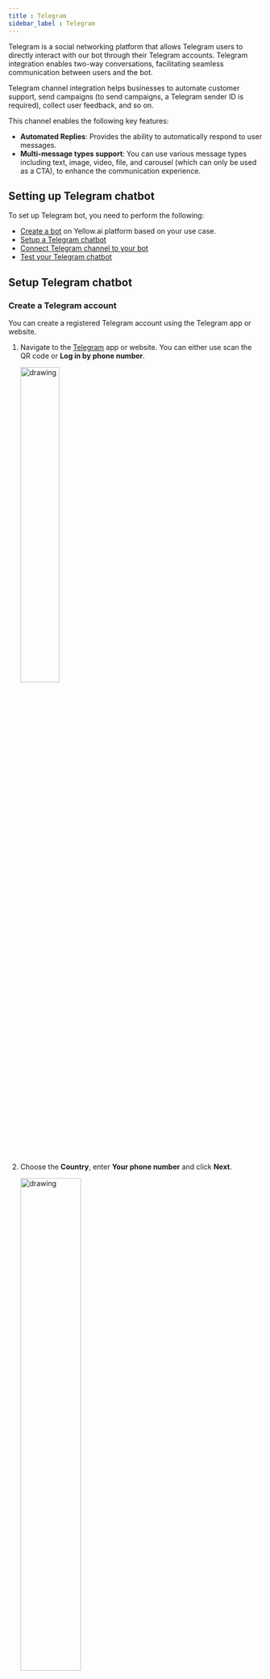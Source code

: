 ```yaml
---
title : Telegram
sidebar_label : Telegram
---
```


Telegram is a social networking platform that allows Telegram users to directly interact with our bot through their Telegram accounts. Telegram integration enables two-way conversations, facilitating seamless communication between users and the bot.

Telegram channel integration helps businesses to automate customer support, send campaigns (to send campaigns, a Telegram sender ID is required), collect user feedback, and so on.

This channel enables the following key features: 

* **Automated Replies**: Provides the ability to automatically respond to user messages.
* **Multi-message types support**: You can use various message types including text, image, video, file, and carousel (which can only be used as a CTA), to enhance the communication experience.

## Setting up Telegram chatbot

To set up Telegram bot, you need to perform the following:

* [Create a bot](https://docs.yellow.ai/docs/platform_concepts/Getting%20Started/account-setup#create-your-first-bot) on Yellow.ai platform based on your use case.
* [Setup a Telegram chatbot](#setup-telegram-chatbot)
* [Connect Telegram channel to your bot](#connect-telegram-channel-to-your-bot)
* [Test your Telegram chatbot](#test-telegram-chatbot)

## Setup Telegram chatbot

### Create a Telegram account

You can create a registered Telegram account using the Telegram app or website.

1. Navigate to the [Telegram](https://web.telegram.org/z/) app or website. You can either use scan the QR code or **Log in by phone number**.

   <img src="https://i.imgur.com/dAz6SkH.png" alt="drawing" width="40%"/>
   
2. Choose the **Country**, enter **Your phone number** and click **Next**.  

   <img src="https://i.imgur.com/1TYIjxQ.png" alt="drawing" width="50%"/>

3. Enter the verification code that is sent to your device.
 
   <img src="https://i.imgur.com/2FNgsun.png" alt="drawing" width="40%"/>

* This will create your Telegram account and you should be able to see the following screen.

    ![](https://i.imgur.com/YLICsC3.jpg)


### Setup your Telegram bot using BotFather 

1. Navigate to your Telegram account and search for `@BotFather` (Verified Telegram chatbots are marked with a blue check).

    ![](https://i.imgur.com/dolRkkT.jpg)
    
* You will receive a list of commands that can be used to manage bots.  

   ![](https://i.imgur.com/fV2nvP7.jpg)
   
2. Enter the command **/newbot** in the input bar and click send button. 

    ![](https://i.imgur.com/mlzmqwb.jpg) 

3. Provide a username for the bot with suffix `bot`. For example, stagingbot, demoBot, and so on. 

     <img src="https://i.imgur.com/N48DsIO.jpg" alt="drawing" width="80%"/>

* It will respond with a congratulations message, indicating that your bot has been created. Along with that, an access token is generated. Copy that access token, paste it on the bot’s Telegram channel integration page, and connect.

### Connect Telegram channel to your bot

To connect the Telegram channel on the Yellow.ai platform, follow these steps:

1. On the switcher, click **Channels > Telegram**.

   ![](https://i.imgur.com/XGauvh7.png)
   
2. Enter your **OAuth token** and click **Save**.  
   
   ![](https://i.imgur.com/PJ2dMuX.png)

3. Your Telegram channel will be successfully connected.

## Setup your bot

Set up your bot with the intents to automatically respond to user messages on Telegram.

* **Define bot's purpose and scope**: First, understand the scope and purpose of your bot (use case). Clearly outline what types of questions or requests the bot should handle based on your intended use case.
* **[Create Intents](https://docs.yellow.ai/docs/platform_concepts/studio/train/intents)**: Add the intents that correspond to common questions or requests from users. Within each intent, add the relevant utterances and ensure they are trained to trigger the appropriate flow.
:::note
To trigger the respective flow in the Telegram chatbot, you must add the utterances `START` and `start` and train them accordingly.
:::
* **[Create flows](https://docs.yellow.ai/docs/platform_concepts/studio/build/Flows/journeys)**: Design customized conversation flows to manage responses. You can use the nodes such as Name, Question, Email, Phone number, Quick replies, Carousel, Date, Store comment, File prompt, and Input within the flow.

Once you set up the bot, verify whether the bot responds to user according to the defined use case.

## Test Telegram chatbot

Once you have connected your bot to Telegram on the Yellow.ai platform, you can start testing your bot on Telegram to verify whether the bot is able to respond to user messages.

To test your bot on Telegram, follow these steps:

1. Open the Telegram app on your mobile device.

2. Navigate to BotFather and click on the below-highlighted link to test the bot.

   <img src="https://i.imgur.com/kG6oUxx.jpg" alt="drawing" width="30%"/>
  
2. Click **START** to start the conversation with the bot. Make sure you have already created an intent and added the utterances `START` and `start` to trigger the corresponding flow in your Telegram chatbot.

   <img src="https://i.imgur.com/c1jHInM.png" alt="drawing" width="30%"/>
   
* The Telegram chatbot will trigger the relevant flow, and you can start interacting with the bot.   
   
   <img src="https://i.imgur.com/EetnkV5.jpg" alt="drawing" width="60%"/>
   
:::note
* If you have not added the `START` and `start` utterances to your flow, the Telegram chatbot will not trigger the intended flow. Instead, a fallback message will be displayed.
* The "START" button is visible only during the initial interaction with the bot.
:::  
   
4. If a flow is configured for agent reply using the [raise ticket](https://docs.yellow.ai/docs/platform_concepts/studio/build/nodes/action-nodes#17-raise-ticket) node to start a conversation with an agent, it initiates a conversation with the agent. Once a conversation is initiated, the user can talk to the agent.

    <img src="https://i.imgur.com/F73BibF.jpg" alt="drawing" width="30%"/>
    
5. To view the entire conversation between the live agent and user, navigate to the **Inbox** module in the platform and select **Bot messages** in the **My Chats** section.

    ![](https://i.imgur.com/GYJbLDm.png)


* When the conversation between the agent and user ends, the bot takes the conversation forward with the user.
